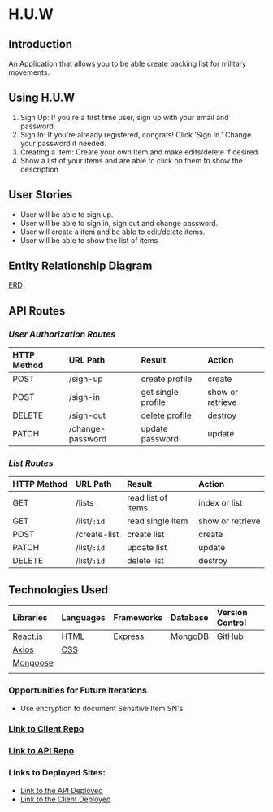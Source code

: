 # H.U.W


## Introduction
An Application that allows you to be able create packing list for military movements.

## Using H.U.W
1. Sign Up: If you're a first time user, sign up with your email and password.
2. Sign In: If you're already registered, congrats! Click 'Sign In.' Change your password if needed.
3. Creating a Item: Create your own Item and make edits/delete if desired.
4. Show a list of your items and are able to click on them to show the description


## User Stories    
- User will be able to sign up.
- User will be able to sign in, sign out and change password.
- User will create a item and be able to edit/delete items.
- User will be able to show the list of items

## Entity Relationship Diagram
[ERD](./config/ERD.png)

## API Routes

### _User Authorization Routes_

| HTTP Method   | URL Path        | Result               | Action           |
|:--------------|:----------------|:---------------------|:-----------------|
| POST          | /sign-up        | create profile       | create           |
| POST          | /sign-in        | get single profile   | show or retrieve |
| DELETE        | /sign-out       | delete profile       | destroy          |
| PATCH         | /change-password| update password      | update           |


### _List Routes_

| HTTP Method   | URL Path        | Result               | Action           |
|:--------------|:----------------|:---------------------|:-----------------|
| GET           | /lists          | read list of items   | index or list    |
| GET           | /list/`:id`     | read single item     | show or retrieve |
| POST          | /create-list    | create list          | create           |
| PATCH         | /list/`:id` | update list          | update           |
| DELETE        | /list/`:id` | delete list          | destroy          |



## Technologies Used

|    Libraries      | Languages        | Frameworks              | Database          | Version Control
|:-----------------------------------------|:----------------|:---------------------|:-----------------|:-----------------|
| [React.js](https://reactjs.org/)       |    [HTML](https://developer.mozilla.org/en-US/docs/Web/HTML)        |  [Express](https://expressjs.com/) | [MongoDB](https://www.mongodb.com/)   | [GitHub](https://github.com/) |       | [Javascript](https://www.javascript.com/)          | [BootStrap](https://getbootstrap.com/)       |           |
|  [Axios](https://www.npmjs.com/package/axios)         | [CSS](https://developer.mozilla.org/en-US/docs/Web/CSS)          |        |          |
|    [Mongoose](https://mongoosejs.com/)        |           |        |         |
|          |          |       |         |


  
### Opportunities for Future Iterations
- Use encryption to document Sensitive Item SN's


### [Link to Client Repo](https://github.com/Jackson916/HUW-Client)
### [Link to API Repo](https://github.com/Jackson916/HUW-API)
### Links to Deployed Sites:
- [Link to the API Deployed](https://github.com/Jackson916/HUW-API)
- [Link to the Client Deployed](https://jackson916.github.io/HUW-Client/)